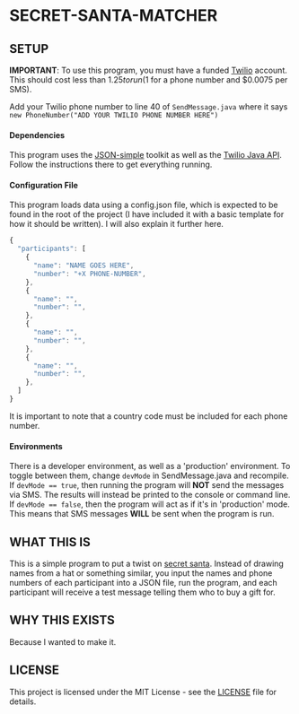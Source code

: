 # SECRET-SANTA-MATCHER

## SETUP

**IMPORTANT**: To use this program, you must have a funded [Twilio](https://www.twilio.com/) account. This should cost less than $1.25 to run ($1 for a phone number and $0.0075 per SMS).

Add your Twilio phone number to line 40 of `SendMessage.java` where it says `new PhoneNumber("ADD YOUR TWILIO PHONE NUMBER HERE")`

#### Dependencies
This program uses the [JSON-simple](https://code.google.com/archive/p/json-simple/) toolkit as well as the [Twilio Java API](https://www.twilio.com/docs/libraries/java). Follow the instructions there to get everything running.

#### Configuration File
This program loads data using a config.json file, which is expected to be found in the root of the project (I have included it with a basic template for how it should be written). I will also explain it further here.

```js
{
  "participants": [
    {
      "name": "NAME GOES HERE",
      "number": "+X PHONE-NUMBER",
    },
    {
      "name": "",
      "number": "",
    },
    {
      "name": "",
      "number": "",
    },
    {
      "name": "",
      "number": "",
    },
  ]
}
```
It is important to note that a country code must be included for each phone number.

#### Environments
There is a developer environment, as well as a 'production' environment. To toggle between them, change `devMode` in SendMessage.java and recompile. If `devMode == true`, then running the program will **NOT** send the messages via SMS. The results will instead be printed to the console or command line. If `devMode == false`, then the program will act as if it's in 'production' mode. This means that SMS messages **WILL** be sent when the program is run.

## WHAT THIS IS
This is a simple program to put a twist on [secret santa](https://en.wikipedia.org/wiki/Secret_Santa). Instead of drawing names from a hat or something similar, you input the names and phone numbers of each participant into a JSON file, run the program, and each participant will receive a test message telling them who to buy a gift for.


## WHY THIS EXISTS
Because I wanted to make it.

## LICENSE
This project is licensed under the MIT License - see the [LICENSE](LICENSE) file for details.
